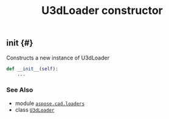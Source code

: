 ﻿---
title: U3dLoader constructor
second_title: Aspose.CAD for Python via .NET API References
description: 
type: docs
weight: 10
url: /python-net/aspose.cad.loaders/u3dloader/__init__/
is_root: false
---

## __init__ {#}

Constructs a new instance of U3dLoader



```python
def __init__(self):
    ...
```





### See Also
* module [`aspose.cad.loaders`](../../)
* class [`U3dLoader`](/cad/python-net/aspose.cad.loaders/u3dloader)
